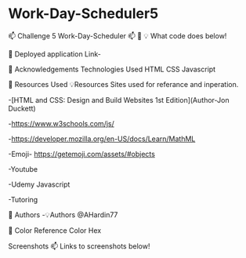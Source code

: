 # Work-Day-Scheduler5
📫 Challenge 5 Work-Day-Scheduler 📫 🚀 💡 
What code does below! 

🚀 Deployed application Link-

🚀 Acknowledgements
Technologies Used
HTML
CSS
Javascript


🚀 Resources Used
💡Resources Sites used for referance and inperation.

-[HTML and CSS: Design and Build Websites 1st Edition](Author-Jon Duckett)

-https://www.w3schools.com/js/

-https://developer.mozilla.org/en-US/docs/Learn/MathML

-Emoji- https://getemoji.com/assets/#objects

-Youtube

-Udemy Javascript

-Tutoring

🚀 Authors
-💡Authors @AHardin77

🚀 Color Reference
Color	Hex

Screenshots
📫 Links to screenshots below! 
